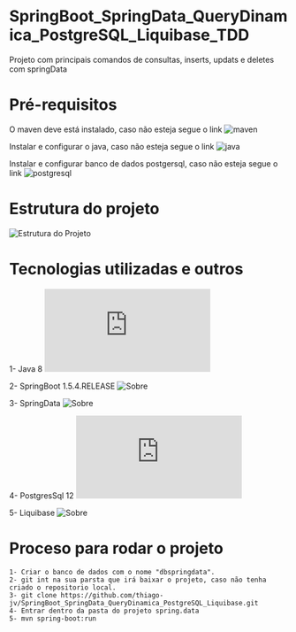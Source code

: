 # SpringBoot_SpringData_QueryDinamica_PostgreSQL_Liquibase_TDD
Projeto com principais comandos de consultas, inserts, updats e deletes com springData

# Pré-requisitos

O maven deve está instalado, caso não esteja segue o link ![maven](https://dicasdejava.com.br/como-instalar-o-maven-no-windows/)

Instalar e configurar o java, caso não esteja segue o link ![java](https://medium.com/beelabacademy/configurando-vari%C3%A1veis-de-ambiente-java-home-e-maven-home-no-windows-e-unix-d9461f783c26)

Instalar e configurar banco de dados postgersql, caso não esteja segue o link ![postgresql](https://www.youtube.com/watch?v=FoqXi0wpX4c)

# Estrutura do projeto

![Estrutura do Projeto](https://github.com/thiago-jv/SpringBoot_SpringData_QueryDinamica_PostgreSQL_Liquibase/blob/main/Estrutura.png)


# Tecnologias utilizadas e outros

 1- Java 8 ![Sobre](https://www.java.com/pt-BR/download/help/java8_pt-br.html)

 2- SpringBoot 1.5.4.RELEASE ![Sobre](https://docs.spring.io/spring-boot/docs/current/reference/html/)
 
 3- SpringData ![Sobre](https://docs.spring.io/spring-data/jpa/docs/current/reference/html/#reference) 

 4- PostgresSql 12 ![Sobre](https://www.postgresql.org/docs/12/index.html)
 
 5- Liquibase ![Sobre](https://medium.com/responsive-br/aprofundando-um-pouco-mais-no-liquibase-a61d509344f8)

# Proceso para rodar o projeto
```
1- Criar o banco de dados com o nome "dbspringdata". 
2- git int na sua parsta que irá baixar o projeto, caso não tenha criado o repositorio local.
3- git clone https://github.com/thiago-jv/SpringBoot_SpringData_QueryDinamica_PostgreSQL_Liquibase.git
4- Entrar dentro da pasta do projeto spring.data
5- mvn spring-boot:run
```





